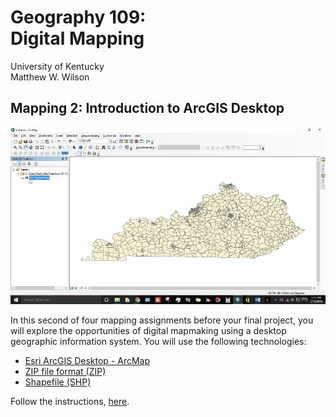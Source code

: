 # Geography 109: <br>Digital Mapping

University of Kentucky
<br>Matthew W. Wilson

## Mapping 2: Introduction to ArcGIS Desktop

![Image11](assets/images/10_1.jpg)

In this second of four mapping assignments before your final project, you will explore the opportunities of digital mapmaking using a desktop geographic information system. You will use the following technologies:

* [Esri ArcGIS Desktop - ArcMap](https://desktop.arcgis.com/en/arcmap/)
* [ZIP file format (ZIP)](https://en.wikipedia.org/wiki/Zip_(file_format))
* [Shapefile (SHP)](https://en.wikipedia.org/wiki/Shapefile)

Follow the instructions, [here](mapping-2-instructions.md).